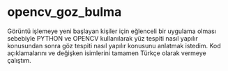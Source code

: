 # opencv_goz_bulma
Görüntü işlemeye yeni başlayan kişiler için eğlenceli bir uygulama olması sebebiyle PYTHON ve OPENCV kullanılarak yüz tespiti nasıl yapılır konusundan sonra göz tespiti nasıl yapılır konusunu anlatmak istedim. Kod açıklamalarını ve değişken isimlerini tamamen Türkçe olarak vermeye çalıştım. 
